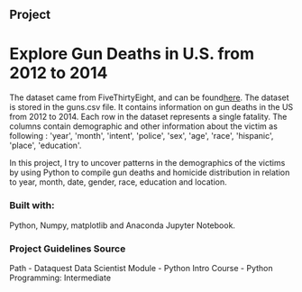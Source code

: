 ## Project
# Explore Gun Deaths in U.S. from 2012 to 2014

The dataset came from FiveThirtyEight, and can be found[here](https://github.com/fivethirtyeight/guns-data).
The dataset is stored in the guns.csv file. It contains information on gun deaths in the US from 2012 to 2014. Each row in the dataset represents a single fatality. The columns contain demographic and other information about the victim as following : 'year', 'month', 'intent', 'police', 'sex', 'age', 'race', 'hispanic', 'place', 'education'.

In this project, I try to uncover patterns in the demographics of the victims by using Python to compile gun deaths and homicide distribution in relation to year, month, date, gender, race, education and location.


### Built with:

Python, Numpy, matplotlib and Anaconda Jupyter Notebook.


### Project Guidelines Source

 Path - Dataquest Data Scientist
 Module - Python Intro
 Course - Python Programming: Intermediate